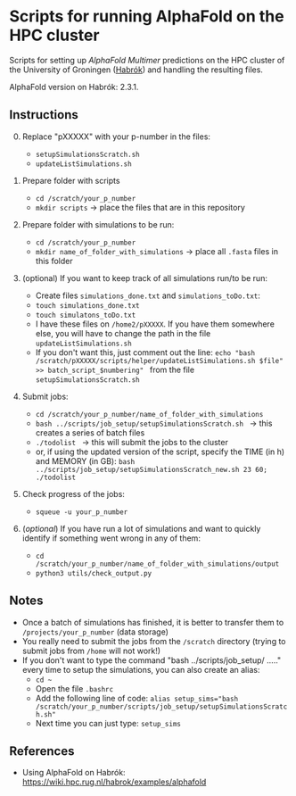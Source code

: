 # Scripts for running AlphaFold on the HPC cluster

Scripts for setting up *AlphaFold Multimer* predictions on the HPC cluster of the University of Groningen ([Habrók](https://wiki.hpc.rug.nl/habrok/start)) and handling the resulting files.

AlphaFold version on Habrók: 2.3.1.


## Instructions

0. Replace "pXXXXX" with your p-number in the files:
	- `setupSimulationsScratch.sh`
	- `updateListSimulations.sh`

1. Prepare folder with scripts
	- `cd /scratch/your_p_number`
	- `mkdir scripts` -> place the files that are in this repository

2. Prepare folder with simulations to be run:
	- `cd /scratch/your_p_number`
	- `mkdir name_of_folder_with_simulations` -> place all `.fasta` files in this folder

3. (optional) If you want to keep track of all simulations run/to be run:
	- Create files `simulations_done.txt` and `simulations_toDo.txt`:
	- `touch simulations_done.txt`
	- `touch simulatons_toDo.txt`
	- I have these files on `/home2/pXXXXX`. If you have them somewhere else, you will have to change the path in the file `updateListSimulations.sh`
	- If you don't want this, just comment out the line: `echo "bash /scratch/pXXXXX/scripts/helper/updateListSimulations.sh $file" >> batch_script_$numbering" ` from the file `setupSimulationsScratch.sh`

4. Submit jobs:
	- `cd /scratch/your_p_number/name_of_folder_with_simulations`
	- `bash ../scripts/job_setup/setupSimulationsScratch.sh ` -> this creates a series of batch files
	- `./todolist ` -> this will submit the jobs to the cluster
    - or, if using the updated version of the script, specify the TIME (in h) and MEMORY (in GB): `bash ../scripts/job_setup/setupSimulationsScratch_new.sh 23 60; ./todolist`

5. Check progress of the jobs:
	- `squeue -u your_p_number`

6. (*optional*) If you have run a lot of simulations and want to quickly identify if something went wrong in any of them:
	- `cd /scratch/your_p_number/name_of_folder_with_simulations/output`
	- `python3 utils/check_output.py`


## Notes
- Once a batch of simulations has finished, it is better to transfer them to `/projects/your_p_number` (data storage)
- You really need to submit the jobs from the `/scratch` directory (trying to submit jobs from `/home` will not work!)
- If you don't want to type the command "bash ../scripts/job_setup/ ....." every time to setup the simulations, you can also create an alias:
	- `cd ~`
	- Open the file `.bashrc`
	- Add the following line of code: `alias setup_sims="bash /scratch/your_p_number/scripts/job_setup/setupSimulationsScratch.sh"`
	- Next time you can just type: `setup_sims`


## References
- Using AlphaFold on Habrók: https://wiki.hpc.rug.nl/habrok/examples/alphafold